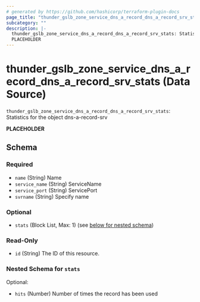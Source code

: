 ```yaml
---
# generated by https://github.com/hashicorp/terraform-plugin-docs
page_title: "thunder_gslb_zone_service_dns_a_record_dns_a_record_srv_stats Data Source - terraform-provider-thunder"
subcategory: ""
description: |-
  thunder_gslb_zone_service_dns_a_record_dns_a_record_srv_stats: Statistics for the object dns-a-record-srv
  PLACEHOLDER
---
```


# thunder_gslb_zone_service_dns_a_record_dns_a_record_srv_stats (Data Source)

`thunder_gslb_zone_service_dns_a_record_dns_a_record_srv_stats`: Statistics for the object dns-a-record-srv

__PLACEHOLDER__



<!-- schema generated by tfplugindocs -->
## Schema

### Required

- `name` (String) Name
- `service_name` (String) ServiceName
- `service_port` (String) ServicePort
- `svrname` (String) Specify name

### Optional

- `stats` (Block List, Max: 1) (see [below for nested schema](#nestedblock--stats))

### Read-Only

- `id` (String) The ID of this resource.

<a id="nestedblock--stats"></a>
### Nested Schema for `stats`

Optional:

- `hits` (Number) Number of times the record has been used


